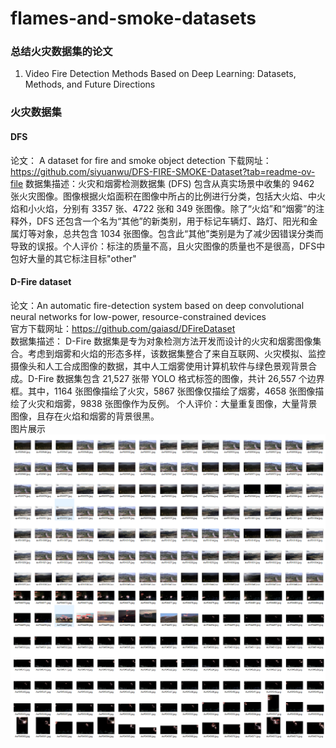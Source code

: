 # flames-and-smoke-datasets

### 总结火灾数据集的论文
1. Video Fire Detection Methods Based on Deep Learning: Datasets, Methods, and Future Directions

### 火灾数据集
#### DFS
论文： A dataset for fire and smoke object detection
下载网址：https://github.com/siyuanwu/DFS-FIRE-SMOKE-Dataset?tab=readme-ov-file
数据集描述：火灾和烟雾检测数据集 (DFS) 包含从真实场景中收集的 9462 张火灾图像。图像根据火焰面积在图像中所占的比例进行分类，包括大火焰、中火焰和小火焰，分别有 3357 张、4722 张和 349 张图像。除了“火焰”和“烟雾”的注释外，DFS 还包含一个名为“其他”的新类别，用于标记车辆灯、路灯、阳光和金属灯等对象，总共包含 1034 张图像。包含此“其他”类别是为了减少因错误分类而导致的误报。个人评价：标注的质量不高，且火灾图像的质量也不是很高，DFS中包好大量的其它标注目标"other"

#### D-Fire dataset
论文：An automatic fire-detection system based on deep convolutional neural networks for low-power, resource-constrained devices \
官方下载网址：https://github.com/gaiasd/DFireDataset \
数据集描述： D-Fire 数据集是专为对象检测方法开发而设计的火灾和烟雾图像集合。考虑到烟雾和火焰的形态多样，该数据集整合了来自互联网、火灾模拟、监控摄像头和人工合成图像的数据，其中人工烟雾使用计算机软件与绿色景观背景合成。D-Fire 数据集包含 21,527 张带 YOLO 格式标签的图像，共计 26,557 个边界框。其中，1164 张图像描绘了火灾，5867 张图像仅描绘了烟雾，4658 张图像描绘了火灾和烟雾，9838 张图像作为反例。
个人评价：大量重复图像，大量背景图像，且存在火焰和烟雾的背景很黑。 \
图片展示
![images/DFS/1.jpg](images/DFS/1.jpg)
![images/DFS/2.jpg](images/DFS/2.jpg)
